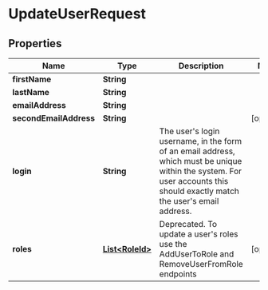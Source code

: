 

# UpdateUserRequest


## Properties

| Name | Type | Description | Notes |
|------------ | ------------- | ------------- | -------------|
|**firstName** | **String** |  |  |
|**lastName** | **String** |  |  |
|**emailAddress** | **String** |  |  |
|**secondEmailAddress** | **String** |  |  [optional] |
|**login** | **String** | The user&#39;s login username, in the form of an email address, which must be unique within the system.  For user accounts this should exactly match the user&#39;s email address. |  |
|**roles** | [**List&lt;RoleId&gt;**](RoleId.md) | Deprecated. To update a user&#39;s roles use the AddUserToRole and RemoveUserFromRole endpoints |  [optional] |



